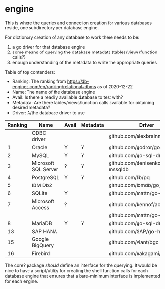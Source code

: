# engine

This is where the queries and connection creation for various databases
reside, one subdirectory per database engine.

For dictionary creation of any database to work there needs to be:
 1. a go driver for that database engine
 1. some means of querying the database metadata (tables/views/function calls?)
 1. enough understanding of the metadata to write the appropriate queries

Table of top contenders:
 * Ranking: The ranking from https://db-engines.com/en/ranking/relational+dbms as of 2020-12-22
 * Name: The name of the database engine
 * Avail: Is there a readily available database to test with?
 * Metadata: Are there tables/views/function calls available for obtaining desired metadata?
 * Driver: A/the database driver to use

| Ranking | Name                                | Avail | Metadata  | Driver                            | License |
| ------- | ----------------------------------- | ----- | --------- | --------------------------------- | ------- |
|         | ODBC driver                         |       |           | github.com/alexbrainman/odbc      | BSD     |
| 1       | Oracle                              | Y     | Y         | github.com/godror/godror          | Apache  |
| 2       | MySQL                               | Y     | Y         | github.com/go-sql-driver/mysql    | MPL     |
| 3       | Microsoft SQL Server                | ?     | Y         | github.com/denisenkom/go-mssqldb  | BSD     |
| 4       | PostgreSQL                          | Y     | Y         | github.com/lib/pq                 | Pg?     |
| 5       | IBM Db2                             |       |           | github.com/ibmdb/go_ibm_db        | BSD     |
| 6       | SQLite                              | Y     |           | github.com/mattn/go-sqlite3       | MIT     |
| 7       | Microsoft Access                    | ?     |           | github.com/bennof/accessDBwE      | BSD     |
|         |                                     |       |           | github.com/mattn/go-adodb         | MIT     |
| 8       | MariaDB                             | Y     | Y         | github.com/go-sql-driver/mysql    | MPL     |
| 13      | SAP HANA                            |       |           | github.com/SAP/go-hdb/driver      | Apache? |
| 15      | Google BigQuery                     |       |           | github.com/viant/bgc              | Apache  |
| 16      | Firebird                            |       |           | github.com/nakagami/firebirdsql   | MIT     |

The core? package *should* define an interface for the querying. It
would be nice to have a script/utility for creating the shell function
calls for each database engine that ensures that a bare-minimum
interface is implemented for each engine.
